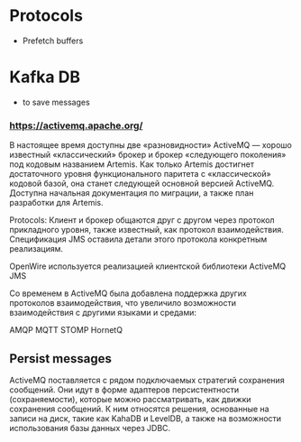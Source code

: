# Protocols
- Prefetch buffers

# Kafka DB 
- to save messages

### https://activemq.apache.org/
В настоящее время доступны две «разновидности» ActiveMQ — хорошо известный «классический» брокер и брокер «следующего поколения» под кодовым названием Artemis.
Как только Artemis достигнет достаточного уровня функционального паритета с «классической» кодовой базой, она станет следующей основной версией ActiveMQ. 
Доступна начальная документация по миграции, а также план разработки для Artemis.

Protocols:
Клиент и брокер общаются друг с другом через протокол прикладного уровня, 
также известный, как протокол взаимодействия. 
Спецификация JMS оставила детали этого протокола конкретным реализациям.

OpenWire используется реализацией клиентской библиотеки ActiveMQ JMS

Со временем в ActiveMQ была добавлена поддержка других протоколов взаимодействия, что увеличило возможности взаимодействия с другими языками и средами:

AMQP
MQTT
STOMP
HornetQ

## Persist messages
ActiveMQ поставляется с рядом подключаемых стратегий сохранения сообщений. 
Они идут в форме адаптеров персистентности (сохраняемости), которые можно рассматривать, 
как движки сохранения сообщений. К ним относятся решения, основанные на записи на диск, такие как 
KahaDB и LevelDB, а также на возможности использования базы данных через JDBC. 
